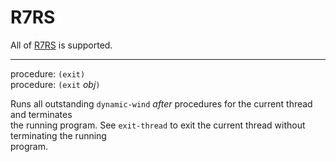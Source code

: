 # R7RS #

All of [R7RS](http://trac.sacrideo.us/wg/raw-attachment/wiki/WikiStart/r7rs.pdf) is supported.


---


procedure: `(exit)`
<br>procedure: <code>(exit</code> <i>obj</i><code>)</code>

Runs all outstanding <code>dynamic-wind</code> <i>after</i> procedures for the current thread and terminates<br>
the running program. See <code>exit-thread</code> to exit the current thread without terminating the running<br>
program.